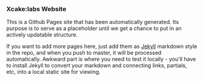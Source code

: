 ### Xcake:labs Website

This is a Github Pages site that has been automatically generated. Its purpose is to serve as a placeholder until we get a chance to put in an actively updatable structure. 

If you want to add more pages here, just add them as [Jekyll](https://github.com/mojombo/jekyll) markdown style in the repo, and when you push to master, it will be processed automatically. Awkward part is where you need to test it locally - you'll have to install Jekyll to convert your markdown and connecting links, partials, etc, into a local static site for viewing.